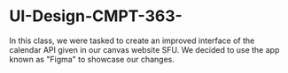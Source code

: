# UI-Design-CMPT-363-

  In this class, we were tasked to create an improved interface of the calendar API given in our canvas website SFU. We decided to use the app known as "Figma" to showcase our changes. 
